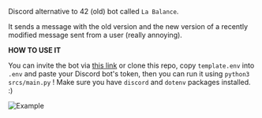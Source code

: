 Discord alternative to 42 (old) bot called `La Balance`.

It sends a message with the old version and the new version of a recently modified message sent from a user (really annoying).

**HOW TO USE IT**

You can invite the bot via [this link](https://discord.com/api/oauth2/authorize?client_id=745341978727940236&permissions=0&scope=bot) or clone this repo, copy `template.env` into `.env` and paste your Discord bot's token, then you can run it using `python3 srcs/main.py` ! Make sure you have `discord` and `dotenv` packages installed. :)

![Example](https://nsa40.casimages.com/img/2020/08/24//200824113253383075.png)
